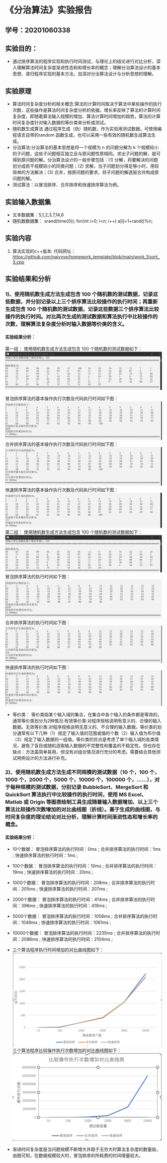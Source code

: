# 《分治算法》实验报告

## 学号：20201060338


## 实验目的：

- 通过排序算法的程序实现和执行时间测试，与理论上的结论进行对比分析，深入理解算法时间复杂度渐进性态和和增长率的概念；理解分治算法设计的基本思想、递归程序实现的基本方法，加深对分治算法设计与分析思想的理解。

## 实验原理

- 算法时间复杂度分析的相关概念:算法的计算时间取决于算法中某些操作的执行次数，这些操作是算法时间复杂度分析的依据。增长率反映了算法的计算时间复杂度，即随着算法输入规模的增加、算法计算时间增加的趋势。算法的计算时间复杂度针对输入数据的等价类来分析或测试。
- 随机数生成算法 通过程序生成（伪）随机数，作为实验用测试数据。可使用编程语言自带的random 函数生成，也可以采用一些有效的随机数生成算法生成。
- 分治算法:分治算法的基本思想是将一个规模为 n 的问题分解为 k 个规模较小的子问题，这些子问题相互独立且与原问题性质相同。求出子问题的解，就可得到原问题的解。分治算法设计的一般步骤包括：(1) 分解，将要解决的问题划分成若干规模较小的同类问题；(2) 求解，当子问题划分得足够小时，用较简单的方法解决；(3) 合并，按原问题的要求，将子问题的解逐层合并构成原问题的解。
- 测试算法：以冒泡排序、合并排序和快速排序算法为例。

## 实验输入数据集

- 文本数据集：5,1,2,3,7,14,6
- 随机数数据集：
    srand(time(0)); 
    for(int i=0; i<n; i++) 
      a[i]=1+rand()%n;

## 实验内容

1. 算法实现的c++版本:
       代码网址：https://github.com/naivvve/homework_template/blob/main/work_1/sort_3.cpp

## 实验结果和分析

### 1)、使用随机数生成方法生成包含 100 个随机数的测试数据，记录这些数据，并分别记录以上三个排序算法比较操作的执行时间；再重新生成包含 100 个随机数的测试数据，记录这些数据三个排序算法比较操作的执行时间。对比两次生成的测试数据和算法执行中比较操作的次数，理解算法复杂度分析时输入数据等价类的含义。
#### 实验结果分析：
  第一组：
  使用随机数生成方法生成包含 100 个随机数的测试数据如下：
  ![随机数据](1.png "随机数据")

  冒泡排序算法的基本操作执行次数及代码执行时间如下图：
  ![冒泡排序](2.png "冒泡排序")
  合并排序算法的基本操作执行次数及代码执行时间如下图：
  ![合并排序](3.png "合并排序")
  快速排序算法的基本操作执行次数及代码执行时间如下图：
  ![快速排序](4.png "快速排序")
  第二组：
  使用随机数生成方法生成包含 100 个随机数的测试数据如下：
  ![随机数据](5.png "随机数据")
  冒泡排序算法的执行时间如下图：
  ![冒泡排序](6.png "冒泡排序")
  合并排序算法的执行时间如下图：
  ![合并排序](7.png "合并排序")
  快速排序算法的执行时间如下图：
  ![快速排序](8.png "快速排序")
- 等价类：
  等价类指某个输入域的集合，在集合中各个输入的条件都是等效的。通常等价类划分为2种情况:有效等价类:对程序规格说明有意义的、合理的输入数据。无效等价类:对程序规格说明无意义的、不合理的输入数据。等价类的划分通常有以下几种（1）规定了输入值的范围或值的个数（2）输入值为布尔值（3）规定了输入数据的一组值。等价类的优点是考虑了单个输入域的各类情况，避免了盲目或随机选取输入数据的不完整性和覆盖的不稳定性。但也存在缺点：方法虽简单易用，但没有对组合情况进行充分的考虑。需要结合其他测试用例设计的方法进行补充。
### 2)、使用随机数生成方法生成不同规模的测试数据（10 个，100 个，1000 个，2000 个，5000 个，10000 个，100000 个，……），对于每种规模的测试数据，分别记录 BubbleSort、MergeSort 和 QuickSort 算法执行中比较操作的执行时间，使用 MS Excel、Matlab 或 Origin 等图表绘制工具生成随着输入数据增加、以上三个算法比较操作次数增加的对比曲线图（折线）。基于生成的曲线图，与时间复杂度的理论结论对比分析，理解计算时间渐进性态和增长率的概念。
#### 实验结果分析：
- 10个数据：
  冒泡排序算法的执行时间：0ms ;
  合并排序算法的执行时间：1ms ;
  快速排序算法的执行时间：1ms ;
- 100个数据：
  冒泡排序算法的执行时间：10ms ;
  合并排序算法的执行时间：19ms ;
  快速排序算法的执行时间：20ms ;
- 1000个数据：
  冒泡排序算法的执行时间：208ms ;
  合并排序算法的执行时间：205ms ;
  快速排序算法的执行时间：207ms ;
- 2000个数据：
  冒泡排序算法的执行时间：414ms ;
  合并排序算法的执行时间：396ms ;
  快速排序算法的执行时间：419ms ;
- 5000个数据：
  冒泡排序算法的执行时间：1058ms ;
  合并排序算法的执行时间：1049ms ;
  快速排序算法的执行时间：1061ms ;
- 10000个数据：
  冒泡排序算法的执行时间：2235ms ;
  合并排序算法的执行时间：2086ms ;
  快速排序算法的执行时间：2104ms ;

- 三个算法程序执行时间增加的对比曲线图如下：
  ![排序](9.png "排序图表")
  三个算法程序比较操作执行次数增加的对比曲线图如下：
  ![排序](10.png "排序图表")
- 渐进时间复杂度是当问题规模不断增大并趋于无穷大时算法复杂度的数量级，由图可知，在数据规模较大时，冒泡排序的所耗费的时间增量较大。
